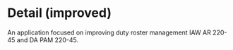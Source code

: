 # Detail (improved)

An application focused on improving duty roster management IAW AR 220-45 and DA PAM 220-45.